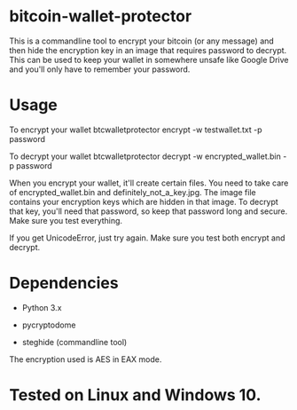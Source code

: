 # bitcoin-wallet-protector
This is a commandline tool to encrypt your bitcoin (or any message) and then hide the encryption key in an image that requires password to decrypt. This can be used to keep your wallet in somewhere unsafe like Google Drive and you'll only have to remember your password.

# Usage

To encrypt your wallet
btcwalletprotector encrypt -w testwallet.txt -p password

To decrypt your wallet
btcwalletprotector decrypt -w encrypted_wallet.bin -p password

When you encrypt your wallet, it'll create certain files. You need to take care of encrypted_wallet.bin and definitely_not_a_key.jpg. The image file contains your encryption keys which are hidden in that image. To decrypt that key, you'll need that password, so keep that password long and secure. Make sure you test everything.

If you get UnicodeError, just try again. Make sure you test both encrypt and decrypt.

# Dependencies
- Python 3.x

- pycryptodome

- steghide (commandline tool)

The encryption used is AES in EAX mode.

# Tested on Linux and Windows 10.
